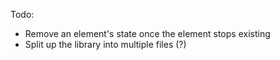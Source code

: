 Todo:
- Remove an element's state once the element stops existing
- Split up the library into multiple files (?)

